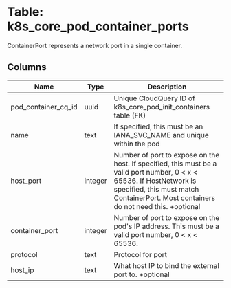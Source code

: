 
# Table: k8s_core_pod_container_ports
ContainerPort represents a network port in a single container.
## Columns
| Name        | Type           | Description  |
| ------------- | ------------- | -----  |
|pod_container_cq_id|uuid|Unique CloudQuery ID of k8s_core_pod_init_containers table (FK)|
|name|text|If specified, this must be an IANA_SVC_NAME and unique within the pod|
|host_port|integer|Number of port to expose on the host. If specified, this must be a valid port number, 0 < x < 65536. If HostNetwork is specified, this must match ContainerPort. Most containers do not need this. +optional|
|container_port|integer|Number of port to expose on the pod's IP address. This must be a valid port number, 0 < x < 65536.|
|protocol|text|Protocol for port|
|host_ip|text|What host IP to bind the external port to. +optional|

